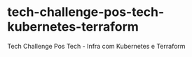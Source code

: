 # tech-challenge-pos-tech-kubernetes-terraform
Tech Challenge Pos Tech - Infra com Kubernetes e Terraform
